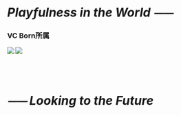# *Playfulness in the World ⏤⏤*  

### VC Born所属  

  <img align="left" src="https://github-readme-stats.vercel.app/api/top-langs/?username=Paaaaa4" />  
  <img align="left" src="https://github-readme-stats.vercel.app/api?username=PocoPota&count_private=true&show_icons=true" />  <br><br><br><br>
  
# *⏤⏤ Looking to the Future*  

